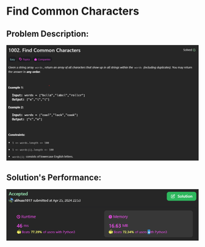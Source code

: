 # Find Common Characters

## Problem Description:
![alt text](images/image(1).png)

## Solution's Performance:
![alt text](images/image.png)

